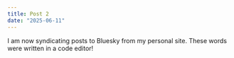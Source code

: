 ```yaml
---
title: Post 2
date: "2025-06-11"
---
```


I am now syndicating posts to Bluesky from my personal site. These words were written in a code editor!